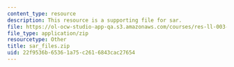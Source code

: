 ```yaml
---
content_type: resource
description: This resource is a supporting file for sar.
file: https://ol-ocw-studio-app-qa.s3.amazonaws.com/courses/res-ll-003-build-a-small-radar-system-capable-of-sensing-range-doppler-and-synthetic-aperture-radar-imaging-january-iap-2011/22f9536b65361a75c2616843cac27654_sar_files.zip
file_type: application/zip
resourcetype: Other
title: sar_files.zip
uid: 22f9536b-6536-1a75-c261-6843cac27654
---
```

